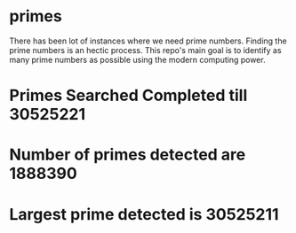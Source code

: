 # primes
There has been lot of instances where we need prime numbers. Finding the prime numbers is an hectic process. This repo's main goal is to identify as many prime numbers as possible using the modern computing power.

# Primes Searched Completed till 30525221
# Number of primes detected are 1888390
# Largest prime detected is 30525211
